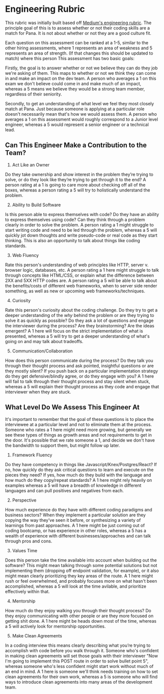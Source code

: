 # Engineering Rubric 

This rubric was initially built based off [Medium's engineering rubric](https://medium.engineering/engineering-interviews-grading-rubric-8b409bec021f).  The principle goal of this is to assess whether or not their coding skills are a match for Pana.  It is not about whether or not they are a good culture fit.  

Each question on this assessment can be ranked at a 1-5, similar to the other hiring assessments, where 1 represents an area of weakness and 5 represents an area of strength. (If that changes this should be updated to match)  where this person This assessment has two basic goals: 

Firstly, the goal is to answer whether or not we believe they can do they job we're asking of them. This maps to whether or not we think they can come in and make an impact on the dev team.  A person who averages a 1 on this exam we don't believe could come in and make much of an impact, whereas a 5 means we believe they would be a strong team member, regardless of their seniority.

Secondly, to get an understanding of what level we feel they most closely match at Pana.  Just because someone is applying at a particular role doesn't necessarily mean that's how we would assess them. A person who averages a 1 on this assessment would roughly correspond to a Junior level engineer, whereas a 5 would represent a senior engineer or a technical lead. 


## Can This Engineer Make a Contribution to the Team?

1. Act Like an Owner

Do they take ownership and show interest in the problem they’re trying to solve, or do they look like they’re trying to get through it to the end? A person rating at a 1 is going to care more about checking off all of the boxes, whereas a person rating a 5 will try to holistically understand the problem.

2. Ability to Build Software 

Is this person able to express themselves with code?   Do they have an ability to express themselves using code? Can they think through a problem clearly in order to solve the problem.  A person rating a 1 might struggle to start writing code and need to be led through the problem, whereas a 5 will quickly jot down thoughts and write pseudo-code or real code as they start thinking.  This is also an opportunity to talk about things like coding standards.

  
3. Web Fluency

Rate this person's understanding of web principles like HTTP, server v. browser logic, databases, etc. A person rating a 1 here might struggle to talk through concepts like HTML/CSS, or explain what the difference between 2XX and 5XX HTTP codes are.  A person rating a 5 will be able to talk about the benefits/costs of different web frameworks, when to server side render something, as well as new or upcoming web frameworks/techniques.

4. Curiosity

Rate this person's curiosity about the coding challenge.  Do they try to get a deeper understanding of the *why* behind the problem or are they trying to solve it as quickly as possible?  Do they ask a lot of questions and engage the interviewer during the process?  Are they brainstorming? Are the ideas emergent? A 1 here will focus on the strict implementation of what is presented, whereas a 5 will try to get a deeper understanding of what's going on and may talk about tradeoffs. 

5. Communication/Collaboration

How does this person communicate during the process?  Do they talk you through their thought process and ask pointed, insightful questions or are they mostly silent?  If you push back on a particular implementation strategy do they get defensive/blindly agree, or do they engage with you?  A 1 here will fail to talk through their thought process and stay silent when stuck, whereas a 5 will explain their thought process as they code and engage that interviewer when they are stuck.


## What Level Do We Assess This Engineer At 

It's important to remember that the goal of these questions is to place the interviewee at a particular level and not to eliminate them at the process. Someone who rates a 1 here might need more growing, but generally we see these types of things as growth areas and not requirements to get in the door.  It's possible that we rate someone a 1, and decide we don't have the bandwidth to support them, but might follow up later.


1. Framework Fluency

Do they have competency in things like Javascript/Knex/Postgres/React? If no, how quickly do they ask critical questions to learn and execute on the pieces they need?  If yes, how much do they build with the language and how much do they copy/repeat standards?  A 1 here might rely heavily on examples whereas a 5 will have a breadth of knowledge in different languages and can pull positives and negatives from each. 

2. Perspective

How much experience do they have with different coding paradigms and business sectors? When they implement a particular solution are they copying the way they’ve seen it before, or synthesizing a variety of learnings from past approaches.  A 1 here might be just coming out of coding bootcamp, or has experience in other roles, whereas a 5 has a wealth of experience with different businesses/approaches and can talk through pros and cons.

3.  Values Time 

Does this person take the time available into account when building out the software?  This might mean talking through some potential solutions but not implementing them (dropping off endpoint validation, for example), or it also might mean clearly prioritizing they key areas of the route.  A 1 here might rush or feel overwhelmed, and probably focuses more on what hasn't been accomplished, whereas a 5 will look at the time avilable, and prioritize effectively within that.

4. Mentorship

How much do they enjoy walking you through their thought process? Do they enjoy communicating with other people or are they more focused on getting shit done.  A 1 here might be heads down most of the time, whereas a 5 will actively look for mentorship opportunities.


5.  Make Clean Agreements

In a coding interview this means clearly describing what you’re trying to accomplish with code before you walk through it.  Someone who's confident in making clean agreements will set those goals with their interviewer "Now I'm going to implement this POST route in order to solve bullet point 5", whereas someone who's less confident might start work without much of an end in mind.  A 1 here is someone we'll think needs training on how to set clean agreements for their own work, whereas a 5 is someone who will find ways to introduce clean agreements into many areas of the development team.
